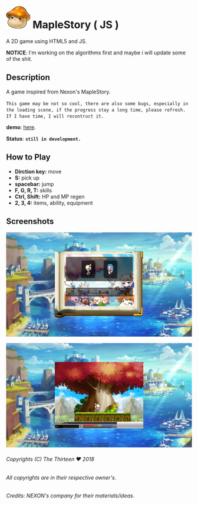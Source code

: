 # [![ms-icon](bg/ico3.jpg)](#) __**MapleStory**__ ( JS )

A 2D game using HTML5 and JS.

**NOTICE**: I'm working on the algorithms first and maybe i will update some of the shit.

## Description
A game inspired from Nexon's MapleStory.

``This game may be not so cool, there are also some bugs, especially in the loading scene, if the progress stay a long time, please refresh. If I have time, I will recontruct it.``

**demo**: [here](https://gq33352190hf8110.github.io/maplestory).

**__Status__**: __**``still in development.``**__

## How to Play
- **Dirction key:** move
- **S:** pick up
- **spacebar:** jump
- **F, G, R, T:** skills
- **Ctrl, Shift:** HP and MP regen
- **2, 3, 4:** items, ability, equipment

## Screenshots
![image](screenshots/progress-2.jpg)

![image](screenshots/progress-1.jpg)

###### Copyrights (C) The Thirteen ♥ 2018
###### All copyrights are in their respective owner's.
###### Credits: NEXON's company for their materials/ideas.